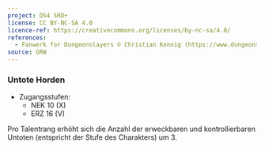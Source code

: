 ```yaml
---
project: DS4 SRD+
license: CC BY-NC-SA 4.0
licence-ref: https://creativecommons.org/licenses/by-nc-sa/4.0/
references: 
  - Fanwerk for Dungeonslayers © Christian Kennig (https://www.dungeonslayers.net/)
source: GRW
---
```


### Untote Horden

- Zugangsstufen:
  - NEK 10 (X)
  - ERZ 16 (V)

Pro Talentrang erhöht sich die Anzahl der erweckbaren und kontrollierbaren Untoten (entspricht der Stufe des Charakters) um 3.

